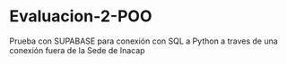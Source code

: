 # Evaluacion-2-POO

Prueba con SUPABASE para conexión con SQL a Python a traves de una conexión fuera de la Sede de Inacap